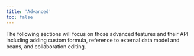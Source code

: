 ```yaml
---
title: 'Advanced'
toc: false
---
```



The following sections will focus on those advanced features and their
API including adding custom formula, reference to external data model
and beans, and collaboration editing.
